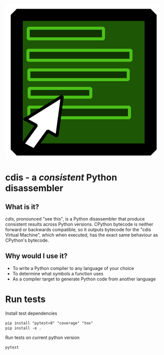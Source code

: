 ![cdis logo](https://raw.githubusercontent.com/cdis-vm/cdis/main/cdis-logo.png)

# cdis - a *consistent* Python disassembler

## What is it?

*cdis*, pronounced "see this", is a Python disassembler that produce consistent results across Python versions.
CPython bytecode is neither forward or backwards compatible, so it outputs bytecode for the "cdis Virtual Machine",
which when executed, has the exact same behaviour as CPython's bytecode.

## Why would I use it?

- To write a Python compiler to any language of your choice
- To determine what symbols a function uses
- As a compiler target to generate Python code from another language


# Run tests

Install test dependencies

```shell
pip install "pytest>8" "coverage" "tox"
pip install -e .
```

Run tests on current python version

```shell
pytest
```